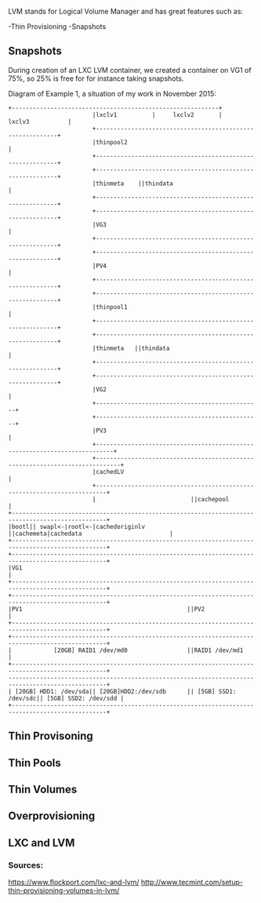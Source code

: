 LVM stands for Logical Volume Manager and has great features such as:

-Thin Provisioning
-Snapshots


## Snapshots

During creation of an LXC LVM container, we created a container on VG1 of 75%, so 25% is free for for instance taking snapshots.

Diagram of Example 1, a situation of my work in November 2015:

    +-----------------------------------------------------------+
                            |lxclv1          |     lxclv2       |      lxclv3           |
                            +-----------------------------------------------------------+
                            |thinpool2                                                  |
                            +-----------------------------------------------------------+
                            +-----------------------------------------------------------+
                            |thinmeta    ||thindata                                     |
                            +-----------------------------------------------------------+
                            +-----------------------------------------------------------+
                            |VG3                                                        |
                            +-----------------------------------------------------------+
                            +-----------------------------------------------------------+
                            |PV4                                                        |
                            +-----------------------------------------------------------+
                            +-----------------------------------------------------------+
                            |thinpool1                                                  |
                            +-----------------------------------------------------------+
                            +-----------------------------------------------------------+
                            |thinmeta   ||thindata                                      |
                            +-----------------------------------------------------------+
                            +-----------------------------------------------------------+
                            |VG2                                                          |
                            +-----------------------------------------------+
                            +-----------------------------------------------+
                            |PV3                                            |
                            +---------------------------------------------------------------------------+
                            +-----------------------------------------------------------------------------+
                            |cachedLV                                                                    |
                            +-------------------------------------------------------------------------+
                            |                           ||cachepool                                   |
    +-------------------------------------------------------------------------------------------------+
    |bootl|| swapl<-|rootl<-|cachedoriginlv             ||cachemeta|cachedata                         |
    +-------------------------------------------------------------------------------------------------+
    +-------------------------------------------------------------------------------------------------+
    |VG1                                                                                              |
    +-------------------------------------------------------------------------------------------------+
    +-------------------------------------------------------------------------------------------------+
    |PV1                                               ||PV2                                          |
    +-------------------------------------------------------------------------------------------------+
    +-------------------------------------------------------------------------------------------------+
    |            [20GB] RAID1 /dev/md0                 ||RAID1 /dev/md1                               |
    +-------------------------------------------------------------------------------------------------+
    --------------------------------------------------------------------------------------------------+
    | [20GB] HDD1: /dev/sda|| [20GB]HDD2:/dev/sdb      || [5GB] SSD1: /dev/sdc|| [5GB] SSD2: /dev/sdd |
    +-------------------------------------------------------------------------------------------------+




## Thin Provisoning

## Thin Pools

## Thin Volumes

## Overprovisioning

## LXC and LVM







### Sources:
https://www.flockport.com/lxc-and-lvm/
http://www.tecmint.com/setup-thin-provisioning-volumes-in-lvm/
